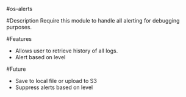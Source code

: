 #os-alerts

#Description
Require this module to handle all alerting for debugging purposes.

#Features
- Allows user to retrieve history of all logs.
- Alert based on level

#Future
- Save to local file or upload to S3
- Suppress alerts based on level


